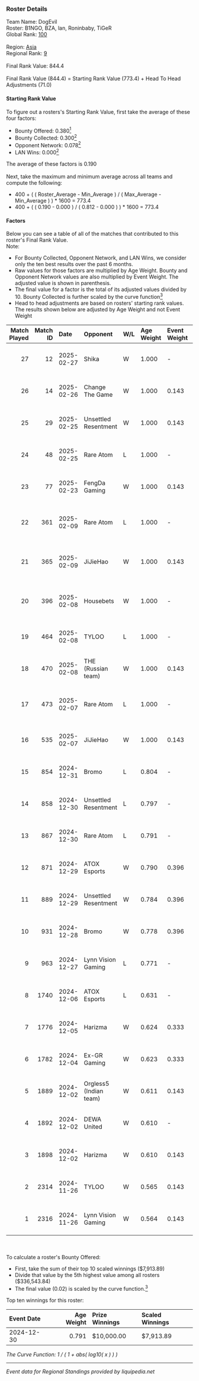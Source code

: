 ### Roster Details<br />
Team Name: DogEvil<br />
Roster: B1NGO, BZA, lan, Roninbaby, TiGeR<br />
Global Rank: [100](../../standings_global_2025_03_01.md)<br />
<br />
Region: [Asia]( ../../standings_asia_2025_03_01.md)<br />
Regional Rank: [9]( ../../standings_asia_2025_03_01.md)<br />
<br />
Final Rank Value:  844.4<br />
<br />
Final Rank Value (844.4) = Starting Rank Value (773.4) + Head To Head Adjustments (71.0)<br />

#### Starting Rank Value<br />
To figure out a rosters's Starting Rank Value, first take the average of these four factors:<br />
- Bounty Offered: 0.380[<sup>1</sup>](#table2)
- Bounty Collected: 0.300[<sup>2</sup>](#table1)
- Opponent Network: 0.078[<sup>2</sup>](#table1)
- LAN Wins: 0.000[<sup>2</sup>](#table1)

The average of these factors is 0.190<br />
<br />
Next, take the maximum and minimum average across all teams and compute the following:<br />
- 400 + ( ( Roster_Average - Min_Average ) / ( Max_Average - Min_Average ) ) * 1600 = 773.4
- 400 + ( ( 0.190 - 0.000 ) / ( 0.812 - 0.000 ) ) * 1600 = 773.4


#### Factors<br />
Below you can see a table of all of the matches that contributed to this roster's Final Rank Value.<br />
Note:<br />

- For Bounty Collected, Opponent Network, and LAN Wins, we consider only the ten best results over the past 6 months.
- Raw values for those factors are multiplied by Age Weight. Bounty and Opponent Network values are also multiplied by Event Weight. The adjusted value is shown in parenthesis.
- The final value for a factor is the total of its adjusted values divided by 10. Bounty Collected is further scaled by the curve function[<sup>3</sup>](#curveFunction)
- Head to head adjustments are based on rosters' starting rank values. The results shown below are adjusted by Age Weight and not Event Weight
<span id="table1"></span><br />


| Match Played | Match ID | Date       | Opponent               | W/L | Age Weight | Event Weight | Bounty Collected | Opponent Network | LAN Wins  | H2H Adj. | Roster                             |
| -: | -: | :- | :- | :- | :- | :- | :- | :- | :- | -: | :- |
|           27 |       12 | 2025-02-27 | Shika                  | W   | 1.000      | -            | -                | -                | 0 (0.000) |     6.80 | B1NGO, BZA, lan, Roninbaby, TiGeR  |
|           26 |       14 | 2025-02-26 | Change The Game        | W   | 1.000      | 0.143        | 0.061 (0.009)    | -                | 0 (0.000) |    12.79 | B1NGO, BZA, lan, Roninbaby, TiGeR  |
|           25 |       29 | 2025-02-25 | Unsettled Resentment   | W   | 1.000      | 0.143        | 0.014 (0.002)    | 0.313 (0.045)    | 0 (0.000) |    11.59 | B1NGO, BZA, lan, Roninbaby, TiGeR  |
|           24 |       48 | 2025-02-25 | Rare Atom              | L   | 1.000      | -            | -                | -                | -         |    -9.09 | B1NGO, BZA, lan, Roninbaby, TiGeR  |
|           23 |       77 | 2025-02-23 | FengDa Gaming          | W   | 1.000      | 0.143        | 0.008 (0.001)    | 0.454 (0.065)    | 0 (0.000) |    11.96 | B1NGO, BZA, lan, Roninbaby, TiGeR  |
|           22 |      361 | 2025-02-09 | Rare Atom              | L   | 1.000      | -            | -                | -                | -         |    -9.29 | B1NGO, BZA, heartZ, lan, Roninbaby |
|           21 |      365 | 2025-02-09 | JiJieHao               | W   | 1.000      | 0.143        | -                | 0.281 (0.040)    | 0 (0.000) |     8.59 | B1NGO, BZA, heartZ, lan, Roninbaby |
|           20 |      396 | 2025-02-08 | Housebets              | W   | 1.000      | -            | -                | -                | 0 (0.000) |     7.32 | B1NGO, BZA, heartZ, lan, Roninbaby |
|           19 |      464 | 2025-02-08 | TYLOO                  | L   | 1.000      | -            | -                | -                | -         |   -15.81 | B1NGO, BZA, lan, Roninbaby, TiGeR  |
|           18 |      470 | 2025-02-08 | THE (Russian team)     | W   | 1.000      | 0.143        | -                | 0.395 (0.056)    | 0 (0.000) |    11.30 | B1NGO, BZA, lan, Roninbaby, TiGeR  |
|           17 |      473 | 2025-02-07 | Rare Atom              | L   | 1.000      | -            | -                | -                | -         |    -9.74 | B1NGO, BZA, heartZ, lan, Roninbaby |
|           16 |      535 | 2025-02-07 | JiJieHao               | W   | 1.000      | 0.143        | -                | 0.281 (0.040)    | 0 (0.000) |     8.62 | B1NGO, BZA, lan, Roninbaby, TiGeR  |
|           15 |      854 | 2024-12-31 | Bromo                  | L   | 0.804      | -            | -                | -                | -         |   -15.95 | B1NGO, BZA, Cate, lan, Roninbaby   |
|           14 |      858 | 2024-12-30 | Unsettled Resentment   | L   | 0.797      | -            | -                | -                | -         |   -15.86 | B1NGO, BZA, Cate, lan, Roninbaby   |
|           13 |      867 | 2024-12-30 | Rare Atom              | L   | 0.791      | -            | -                | -                | -         |    -8.23 | B1NGO, BZA, Cate, lan, Roninbaby   |
|           12 |      871 | 2024-12-29 | ATOX Esports           | W   | 0.790      | 0.396        | 0.064 (0.020)    | 0.663 (0.207)    | 0 (0.000) |    20.22 | B1NGO, BZA, Cate, lan, Roninbaby   |
|           11 |      889 | 2024-12-29 | Unsettled Resentment   | W   | 0.784      | 0.396        | 0.014 (0.004)    | 0.313 (0.097)    | 0 (0.000) |     9.45 | B1NGO, BZA, Cate, lan, Roninbaby   |
|           10 |      931 | 2024-12-28 | Bromo                  | W   | 0.778      | 0.396        | 0.016 (0.005)    | 0.280 (0.086)    | -         |     9.84 | B1NGO, BZA, Cate, lan, Roninbaby   |
|            9 |      963 | 2024-12-27 | Lynn Vision Gaming     | L   | 0.771      | -            | -                | -                | -         |   -12.43 | B1NGO, BZA, Cate, lan, Roninbaby   |
|            8 |     1740 | 2024-12-06 | ATOX Esports           | L   | 0.631      | -            | -                | -                | -         |    -3.73 | BZA, Cate, lan, Roninbaby, twy     |
|            7 |     1776 | 2024-12-05 | Harizma                | W   | 0.624      | 0.333        | -                | 0.475 (0.099)    | -         |     8.08 | BZA, Cate, lan, Roninbaby, twy     |
|            6 |     1782 | 2024-12-04 | Ex-GR Gaming           | W   | 0.623      | 0.333        | 0.011 (0.002)    | -                | -         |     6.56 | BZA, Cate, lan, Roninbaby, twy     |
|            5 |     1889 | 2024-12-02 | Orgless5 (Indian team) | W   | 0.611      | 0.143        | 0.004 (0.000)    | -                | -         |     7.92 | BZA, Cate, lan, Roninbaby, twy     |
|            4 |     1892 | 2024-12-02 | DEWA United            | W   | 0.610      | -            | -                | -                | -         |     4.09 | BZA, Cate, lan, Roninbaby, twy     |
|            3 |     1898 | 2024-12-02 | Harizma                | W   | 0.610      | 0.143        | -                | 0.475 (0.041)    | -         |     7.55 | BZA, Cate, lan, Roninbaby, twy     |
|            2 |     2314 | 2024-11-26 | TYLOO                  | W   | 0.565      | 0.143        | 0.018 (0.001)    | -                | -         |     8.61 | BZA, Cate, lan, Roninbaby, twy     |
|            1 |     2316 | 2024-11-26 | Lynn Vision Gaming     | W   | 0.564      | 0.143        | 0.017 (0.001)    | -                | -         |     9.79 | BZA, Cate, lan, Roninbaby, twy     |

<br />
<span id="table2"></span><br />
To calculate a roster's Bounty Offered:<br />

- First, take the sum of their top 10 scaled winnings ($7,913.89)
- Divide that value by the 5th highest value among all rosters ($336,543.84)
- The final value (0.02) is scaled by the curve function.[<sup>3</sup>](#curveFunction)

Top ten winnings for this roster:<br />

| Event Date | Age Weight | Prize Winnings | Scaled Winnings |
| :- | -: | :- | :- |
| 2024-12-30 |      0.791 | $10,000.00     | $7,913.89       |


<span id="curveFunction"></span>_The Curve Function: 1 / ( 1 + abs( log10( x ) ) )_<br />

---
_Event data for Regional Standings provided by liquipedia.net_<br />
